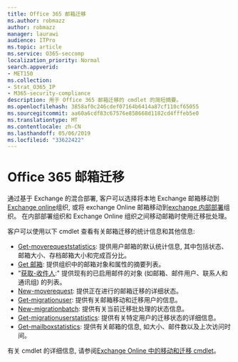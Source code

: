 ```yaml
---
title: Office 365 邮箱迁移
ms.author: robmazz
author: robmazz
manager: laurawi
audience: ITPro
ms.topic: article
ms.service: O365-seccomp
localization_priority: Normal
search.appverid:
- MET150
ms.collection:
- Strat_O365_IP
- M365-security-compliance
description: 用于 Office 365 邮箱迁移的 cmdlet 的简短摘要。
ms.openlocfilehash: 3858af0c246cdef07164b6414a87cf110cf65055
ms.sourcegitcommit: aa60a6cdf83c67576e858668d1182cd4fffeb5e0
ms.translationtype: MT
ms.contentlocale: zh-CN
ms.lasthandoff: 05/06/2019
ms.locfileid: "33622422"
---
```

# <a name="office-365-mailbox-migrations"></a>Office 365 邮箱迁移
通过基于 Exchange 的混合部署, 客户可以选择将本地 Exchange 邮箱移动到[Exchange online](https://docs.microsoft.com/Exchange/exchange-online)组织, 或将 exchange Online 邮箱移动到[exchange 内部部署](https://docs.microsoft.com/Exchange/exchange-server)组织。 在内部部署组织和 Exchange Online 组织之间移动邮箱时使用迁移批处理。

客户可以使用以下 cmdlet 查看有关邮箱迁移的统计信息和其他信息:

- [Get-moverequeststatistics](https://docs.microsoft.com/powershell/module/exchange/move-and-migration/Get-MoveRequestStatistics?view=exchange-ps): 提供用户邮箱的默认统计信息, 其中包括状态、邮箱大小、存档邮箱大小和完成百分比。
- [Get 邮箱](https://docs.microsoft.com/powershell/module/exchange/mailboxes/Get-Mailbox?view=exchange-ps
): 提供组织中的邮箱对象和属性的摘要列表。
- "[获取-收件人](https://docs.microsoft.com/powershell/module/exchange/users-and-groups/Get-Recipient?view=exchange-ps):" 提供现有的已启用邮件的对象 (如邮箱、邮件用户、联系人和通讯组) 的列表。
- [New-moverequest](https://docs.microsoft.com/powershell/module/exchange/move-and-migration/Get-MoveRequest?view=exchange-ps): 提供正在进行的邮箱迁移的详细状态。
- [Get-migrationuser](https://docs.microsoft.com/powershell/module/exchange/move-and-migration/Get-MigrationUser?view=exchange-ps): 提供有关邮箱移动和迁移用户的信息。
- [New-migrationbatch](https://docs.microsoft.com/powershell/module/exchange/move-and-migration/Get-MigrationBatch?view=exchange-ps): 提供有关当前迁移批处理的状态信息。
- [Get-migrationuserstatistics](https://docs.microsoft.com/powershell/module/exchange/move-and-migration/Get-MigrationUserStatistics?view=exchange-ps): 提供有关特定用户的迁移状态的详细信息。
- [Get-mailboxstatistics](https://docs.microsoft.com/powershell/module/exchange/mailboxes/Get-MailboxStatistics?view=exchange-ps): 提供有关邮箱的信息, 如大小、邮件数以及上次访问时间。

有关 cmdlet 的详细信息, 请参阅[Exchange Online 中的移动和迁移 cmdlet](https://docs.microsoft.com/powershell/exchange/exchange-online/exchange-online-powershell?view=exchange-ps)。
